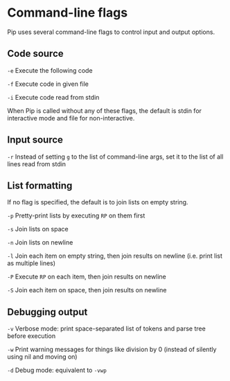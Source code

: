 
# Command-line flags

Pip uses several command-line flags to control input and output options.

## Code source

`-e` Execute the following code

`-f` Execute code in given file

`-i` Execute code read from stdin

When Pip is called without any of these flags, the default is stdin for interactive mode and file for non-interactive.

## Input source

`-r` Instead of setting `g` to the list of command-line args, set it to the list of all lines read from stdin

## List formatting

If no flag is specified, the default is to join lists on empty string.

`-p` Pretty-print lists by executing `RP` on them first

`-s` Join lists on space

`-n` Join lists on newline

`-l` Join each item on empty string, then join results on newline (i.e. print list as multiple lines)

`-P` Execute `RP` on each item, then join results on newline

`-S` Join each item on space, then join results on newline

## Debugging output

`-v` Verbose mode: print space-separated list of tokens and parse tree before execution

`-w` Print warning messages for things like division by 0 (instead of silently using nil and moving on)

`-d` Debug mode: equivalent to `-vwp`
